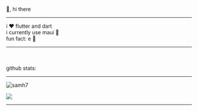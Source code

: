 
👋, hi there
<Hr>
i ❤️ flutter and dart
<br>
 i currently use maui 🌚
<br>
fun fact: e 👀
<HR>
<BR>
<Br>
github stats:

<hr>

<img src="https://github-readme-stats.vercel.app/api?username=samh7&show_icons=true&theme=gotham" alt="samh7" />
  

  
![](https://github-readme-streak-stats.herokuapp.com/?user=samh7&theme=gotham&hide_border=true)<br/>


<!-- <h3 align="start"> 🤔 I’m looking for help with  Maui and Automation with python </h3> -->
<!-- <h3 align="start">pronouns: he/him/his </h3> -->

<!-- ### ✍️ Random Dev Quote
![](https://quotes-github-readme.vercel.app/api?type=horizontal)

 -->
<Hr>

